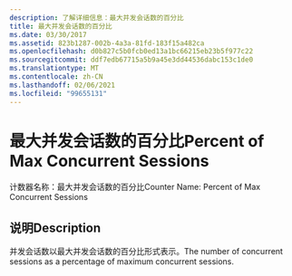 ```yaml
---
description: 了解详细信息：最大并发会话数的百分比
title: 最大并发会话数的百分比
ms.date: 03/30/2017
ms.assetid: 823b1287-002b-4a3a-81fd-183f15a482ca
ms.openlocfilehash: d0b827c5b0fcb0ed13a1bc66215eb23b5f977c22
ms.sourcegitcommit: ddf7edb67715a5b9a45e3dd44536dabc153c1de0
ms.translationtype: MT
ms.contentlocale: zh-CN
ms.lasthandoff: 02/06/2021
ms.locfileid: "99655131"
---
```

# <a name="percent-of-max-concurrent-sessions"></a><span data-ttu-id="67130-103">最大并发会话数的百分比</span><span class="sxs-lookup"><span data-stu-id="67130-103">Percent of Max Concurrent Sessions</span></span>

<span data-ttu-id="67130-104">计数器名称：最大并发会话数的百分比</span><span class="sxs-lookup"><span data-stu-id="67130-104">Counter Name: Percent of Max Concurrent Sessions</span></span>  
  
## <a name="description"></a><span data-ttu-id="67130-105">说明</span><span class="sxs-lookup"><span data-stu-id="67130-105">Description</span></span>  

 <span data-ttu-id="67130-106">并发会话数以最大并发会话数的百分比形式表示。</span><span class="sxs-lookup"><span data-stu-id="67130-106">The number of concurrent sessions as a percentage of maximum concurrent sessions.</span></span>
